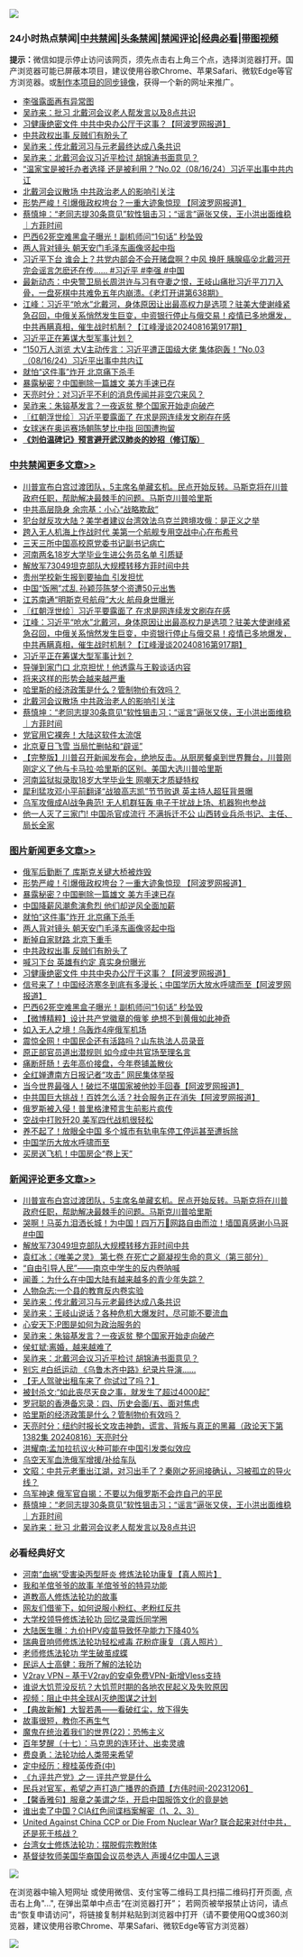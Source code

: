 ![](https://raw.githubusercontent.com/jsvpn/jsproxy/dev/64photo/fqnews-qr.jpg)

<div id="tt">
<h3>24小时热点禁闻|<a href="#%E4%B8%AD%E5%85%B1%E7%A6%81%E9%97%BB%E6%9B%B4%E5%A4%9A%E6%96%87%E7%AB%A0">中共禁闻</a>|<a href="#%E5%9B%BE%E7%89%87%E6%96%B0%E9%97%BB%E6%9B%B4%E5%A4%9A%E6%96%87%E7%AB%A0">头条禁闻</a>|<a href="#%E6%96%B0%E9%97%BB%E8%AF%84%E8%AE%BA%E6%9B%B4%E5%A4%9A%E6%96%87%E7%AB%A0">禁闻评论|<a href="#%E5%BF%85%E7%9C%8B%E7%BB%8F%E5%85%B8%E5%A5%BD%E6%96%87">经典必看</a>|<a href="https://696153.xyz/3" target="_blank">带图视频</a></h3>
<div><b>提示：</b>微信如提示停止访问该网页，须先点击右上角三个点，选择浏览器打开。国产浏览器可能已屏蔽本项目，建议使用谷歌Chrome、苹果Safari、微软Edge等官方浏览器。或<a href="%E5%88%B6%E4%BD%9Cgit%E7%A6%81%E9%97%BB%E9%95%9C%E5%83%8F.md">制作本项目的同步镜像</a>，获得一个新的网址来推广。</div>
<ul>

<li><a href="/ccpdope/20240817/2075574.md">李强露面再有异常图</a></li>
<li><a href="/comments/20240817/2075639.md">吴祚来：批习 北戴河会议老人帮发言以及8点共识</a></li>
<li><a href="/topimagenews/20240817/2075636.md">习健康绝密文件 中共中央办公厅干这事？【阿波罗网报道】</a></li>
<li><a href="/topimagenews/20240817/2075650.md">中共政权出事 反贼们有盼头了</a></li>
<li><a href="/comments/20240817/2075757.md">吴祚来：传北戴河习与元老最终达成八条共识</a></li>
<li><a href="/comments/20240817/2075752.md">吴祚来：北戴河会议习近平检讨 胡锦涛书面意见？</a></li>
<li><a href="/sohnews/20240816/2075525.md">“温家宝是被托办者选择 还是被利用？”No.02（08/16/24）习近平出事中共内讧</a></li>
<li><a href="/cbnews/20240817/2075667.md">北戴河会议散场 中共政治老人的影响引关注</a></li>
<li><a href="/topimagenews/20240817/2075705.md">形势严峻！引爆俄政权垮台？一重大迹象惊现 【阿波罗网报道】</a></li>
<li><a href="/comments/20240817/2075638.md">蔡慎坤：“老同志提30条意见”软性狙击习；“谣言”逼张又侠，王小洪出面维稳 ｜方菲时间</a></li>
<li><a href="/topimagenews/20240816/2075517.md">巴西62死空难黑盒子曝光！副机师问“1句话” 秒坠毁</a></li>
<li><a href="/topimagenews/20240817/2075664.md">两人背对镜头 朝天安门毛泽东画像竖起中指</a></li>
<li><a href="/comments/20240817/2075534.md">习近平下台 谁会上？共党内部会不会开赌盘啊？中风 换肝 胰腺癌😵北戴河开完会谣言怎麽还在传...... #习近平 #李强 #中国</a></li>
<li><a href="/sohnews/20240817/2075826.md">最新动态：中央警卫局长周洪许与习有夺妻之恨，王岐山痛批习近平刀刀入骨，一盘死棋中共难免五年内崩溃。《老灯开讲第638期》</a></li>
<li><a href="/cbnews/20240817/2075768.md">江峰：习近平“呛水”北戴河，身体原因让出最高权力是选项？驻美大使谢峰紧急召回，中俄关系悄然发生巨变，中资银行停止与俄交易！疫情已多地爆发，中共再瞒真相，催生战时机制？【江峰漫谈20240816第917期】</a></li>
<li><a href="/cbnews/20240817/2075734.md">习近平正在筹谋大型军事计划？</a></li>
<li><a href="/sohnews/20240817/2075623.md">“150万人浏览 大V主动传言：习近平遭正国级大佬 集体砲轰！”No.03（08/16/24）习近平出事中共内讧</a></li>
<li><a href="/topimagenews/20240817/2075665.md">就怕“这件事”炸开 北京痛下杀手</a></li>
<li><a href="/topimagenews/20240817/2075704.md">暴露秘密？中国删除一篇雄文 美方手速已存</a></li>
<li><a href="/comments/20240816/2075491.md">天亮时分：对习近平不利的消息传闻并非空穴来风？</a></li>
<li><a href="/comments/20240817/2075754.md">吴祚来：朱镕基发言？一夜返贫 整个国家开始走向破产</a></li>
<li><a href="/cbnews/20240817/2075774.md">〖红朝浮世绘〗习近平要露面了 在求是网连续发文刷存在感</a></li>
<li><a href="/sports/20240816/2075454.md">女球迷在奥运赛场朝陈梦比中指 回国遭拘留</a></li>
<li><b><a href="/comments/20200207/1272816.md" target="_blank">《刘伯温碑记》预言避开武汉肺炎的妙招（修订版）</a></b></li>
</ul>
</div>

<div class="catlist">
<h3><a href="/cbnews/" target="_blank">中共禁闻</a><span><a href="/cbnews/" target="_blank" rel="nofollow">更多文章>></a></span></h3>
<ul>
<li><a href="/comments/20240817/2075884.md" target="_blank">川普宣布白宫过渡团队，5主席名单藏玄机。民点开始反转。马斯克将在川普政府任职，帮助解决最棘手的问题。马斯克川普哈里斯</a></li>
<li><a href="/cbnews/20240817/2075875.md" target="_blank">中共高层隐身 余宗基：小心“战略欺敌”</a></li>
<li><a href="/cbnews/20240817/2075874.md" target="_blank">犯台就反攻大陆？美学者建议台湾效法乌克兰跨境攻俄：是正义之举</a></li>
<li><a href="/cbnews/20240817/2075873.md" target="_blank">跨入无人机海上作战时代 美第一个航舰专用空战中心在布希号</a></li>
<li><a href="/cbnews/20240817/2075872.md" target="_blank">三天三所中国高校原党委书记副书记病亡</a></li>
<li><a href="/cbnews/20240817/2075871.md" target="_blank">河南两名18岁大学毕业生进公务员名单 引质疑</a></li>
<li><a href="/comments/20240817/2075860.md" target="_blank">解放军73049坦克部队大规模转移方菲时间中共</a></li>
<li><a href="/cbnews/20240817/2075797.md" target="_blank">贵州学校新生报到要抽血 引发担忧</a></li>
<li><a href="/cbnews/20240817/2075786.md" target="_blank">中国“饭圈”忒乱 孙颖莎陈梦个资遭50元出售</a></li>
<li><a href="/cbnews/20240817/2075776.md" target="_blank">江苏南通“明斯克号航母”大火 航母身世曝光</a></li>
<li><a href="/cbnews/20240817/2075774.md" target="_blank">〖红朝浮世绘〗习近平要露面了 在求是网连续发文刷存在感</a></li>
<li><a href="/cbnews/20240817/2075768.md" target="_blank">江峰：习近平“呛水”北戴河，身体原因让出最高权力是选项？驻美大使谢峰紧急召回，中俄关系悄然发生巨变，中资银行停止与俄交易！疫情已多地爆发，中共再瞒真相，催生战时机制？【江峰漫谈20240816第917期】</a></li>
<li><a href="/cbnews/20240817/2075734.md" target="_blank">习近平正在筹谋大型军事计划？</a></li>
<li><a href="/cbnews/20240817/2075732.md" target="_blank">导弹到家门口 北京担忧！他透露与王毅谈话内容</a></li>
<li><a href="/cbnews/20240817/2075731.md" target="_blank">将来这样的形势会越来越严重</a></li>
<li><a href="/comments/20240817/2075728.md" target="_blank">哈里斯的经济政策是什么？管制物价有效吗？</a></li>
<li><a href="/cbnews/20240817/2075667.md" target="_blank">北戴河会议散场 中共政治老人的影响引关注</a></li>
<li><a href="/comments/20240817/2075638.md" target="_blank">蔡慎坤：“老同志提30条意见”软性狙击习；“谣言”逼张又侠，王小洪出面维稳 ｜方菲时间</a></li>
<li><a href="/cbnews/20240817/2075637.md" target="_blank">党官用它裸奔！大陆这软件太流氓</a></li>
<li><a href="/cbnews/20240817/2075625.md" target="_blank">北京夏日飞雪 当局忙删帖和“辟谣”</a></li>
<li><a href="/comments/20240817/2075577.md" target="_blank">【完整版】川普召开新闻发布会，绝地反击。从厨房餐桌到世界舞台，川普刚刚定义了他与卡马拉·哈里斯的区别。美国大选川普哈里斯</a></li>
<li><a href="/cbnews/20240817/2075565.md" target="_blank">河南监狱拟录取18岁大学毕业生 网嘲天才质疑特权</a></li>
<li><a href="/cbnews/20240817/2075535.md" target="_blank">犀利猛攻邓小平前翻译“战狼高志凯”节节败退 英主持人超狂背景曝</a></li>
<li><a href="/cbnews/20240816/2075443.md" target="_blank">乌军攻俄成AI战争典范! 无人机群狂轰 电子干扰战上场、机器狗也参战</a></li>
<li><a href="/cbnews/20240816/2075442.md" target="_blank">他一人灭了三家门! 中国杀官成流行 不满拆迁不公 山西转业兵杀书记、主任、局长全家</a></li>

</ul>
</div>
<div class="catlist">
<h3><a href="/topimagenews/" target="_blank">图片新闻</a><span><a href="/topimagenews/" target="_blank" rel="nofollow">更多文章>></a></span></h3>
<ul>
<li><a href="/topimagenews/20240817/2075834.md" target="_blank">俄军后勤断了 库斯克关键大桥被炸毁</a></li>
<li><a href="/topimagenews/20240817/2075705.md" target="_blank">形势严峻！引爆俄政权垮台？一重大迹象惊现 【阿波罗网报道】</a></li>
<li><a href="/topimagenews/20240817/2075704.md" target="_blank">暴露秘密？中国删除一篇雄文 美方手速已存</a></li>
<li><a href="/topimagenews/20240817/2075703.md" target="_blank">中国降薪风潮愈演愈烈 他们却逆风全面加薪</a></li>
<li><a href="/topimagenews/20240817/2075665.md" target="_blank">就怕“这件事”炸开 北京痛下杀手</a></li>
<li><a href="/topimagenews/20240817/2075664.md" target="_blank">两人背对镜头 朝天安门毛泽东画像竖起中指</a></li>
<li><a href="/topimagenews/20240817/2075663.md" target="_blank">断掉自家财路 北京下重手</a></li>
<li><a href="/topimagenews/20240817/2075650.md" target="_blank">中共政权出事 反贼们有盼头了</a></li>
<li><a href="/topimagenews/20240817/2075649.md" target="_blank">喊习下台 英雄有约定 真实身份曝光</a></li>
<li><a href="/topimagenews/20240817/2075636.md" target="_blank">习健康绝密文件 中共中央办公厅干这事？【阿波罗网报道】</a></li>
<li><a href="/topimagenews/20240817/2075613.md" target="_blank">信号来了！中国经济寒冬到底有多漫长；中国学历大放水呼啸而至【阿波罗网报道】</a></li>
<li><a href="/topimagenews/20240816/2075517.md" target="_blank">巴西62死空难黑盒子曝光！副机师问“1句话” 秒坠毁</a></li>
<li><a href="/topimagenews/20240816/2075304.md" target="_blank">【微博精粹】设计共产党徽章的俄爹 绝想不到黄俄如此神奇</a></li>
<li><a href="/topimagenews/20240816/2075282.md" target="_blank">如入无人之境！乌轰炸4座俄军机场</a></li>
<li><a href="/topimagenews/20240816/2075281.md" target="_blank">震惊全网！中国民企还有活路吗？山东执法人员录音</a></li>
<li><a href="/topimagenews/20240816/2075258.md" target="_blank">原正部官员道出潜规则 如今成中共官场至理名言</a></li>
<li><a href="/topimagenews/20240816/2075257.md" target="_blank">痛断肝肠！去年高价接盘，今年卷铺盖散伙</a></li>
<li><a href="/topimagenews/20240816/2075231.md" target="_blank">全红婵遭南方日报记者“攻击” 网民集体举报</a></li>
<li><a href="/topimagenews/20240816/2075230.md" target="_blank">当今世界最强人！破烂不堪国家被他妙手回春【阿波罗网报道】</a></li>
<li><a href="/topimagenews/20240816/2075229.md" target="_blank">中共国巨大挑战！百姓怎么活？社会服务正在消失【阿波罗网报道】</a></li>
<li><a href="/topimagenews/20240816/2075228.md" target="_blank">俄罗斯被入侵！普里格津预言生前影片疯传</a></li>
<li><a href="/topimagenews/20240816/2075214.md" target="_blank">空战中打败歼20 美军四代战机很轻松</a></li>
<li><a href="/topimagenews/20240816/2075213.md" target="_blank">养不起了！放眼全中国 多个城市有轨电车停工停运甚至遭拆除</a></li>
<li><a href="/topimagenews/20240816/2075198.md" target="_blank">中国学历大放水呼啸而至</a></li>
<li><a href="/topimagenews/20240816/2075197.md" target="_blank">买房送飞机！中国房企“卷上天”</a></li>

</ul>
</div>
<div class="catlist">
<h3><a href="/comments/" target="_blank">新闻评论</a><span><a href="/comments/" target="_blank" rel="nofollow">更多文章>></a></span></h3>
<ul>
<li><a href="/comments/20240817/2075884.md" target="_blank">川普宣布白宫过渡团队，5主席名单藏玄机。民点开始反转。马斯克将在川普政府任职，帮助解决最棘手的问题。马斯克川普哈里斯</a></li>
<li><a href="/comments/20240817/2075867.md" target="_blank">哭啊！马英九泪洒长城！为中国！四万万💬网路自由而泣！墙国真感谢小马哥 #中国</a></li>
<li><a href="/comments/20240817/2075860.md" target="_blank">解放军73049坦克部队大规模转移方菲时间中共</a></li>
<li><a href="/comments/20240817/2075858.md" target="_blank">袁红冰：《唯美之灵》 第七卷 在死亡之巅凝视生命的意义（第三部分）</a></li>
<li><a href="/comments/20240817/2075800.md" target="_blank">“自由引导人民”——南京中学生的反内卷呐喊</a></li>
<li><a href="/comments/20240817/2075770.md" target="_blank">闻善：为什么在中国大陆有越来越多的青少年失踪？</a></li>
<li><a href="/comments/20240817/2075769.md" target="_blank">人物杂志:一个县的教育反内卷实验</a></li>
<li><a href="/comments/20240817/2075757.md" target="_blank">吴祚来：传北戴河习与元老最终达成八条共识</a></li>
<li><a href="/comments/20240817/2075756.md" target="_blank">吴祚来：王岐山说话？各种危机大爆发时，尽可能不要流血</a></li>
<li><a href="/comments/20240817/2075755.md" target="_blank">心安天下:P图是如何为政治服务的</a></li>
<li><a href="/comments/20240817/2075754.md" target="_blank">吴祚来：朱镕基发言？一夜返贫 整个国家开始走向破产</a></li>
<li><a href="/comments/20240817/2075753.md" target="_blank">侯虹斌:离婚，越来越难了</a></li>
<li><a href="/comments/20240817/2075752.md" target="_blank">吴祚来：北戴河会议习近平检讨 胡锦涛书面意见？</a></li>
<li><a href="/comments/20240817/2075751.md" target="_blank">别忘 #白纸运动 《乌鲁木齐中路》纪录片导演&#8230;&#8230;</a></li>
<li><a href="/comments/20240817/2075750.md" target="_blank">【无人驾驶出租车来了 你试过了吗？】</a></li>
<li><a href="/comments/20240817/2075741.md" target="_blank">被封杀文:“如此丧尽天良之事，就发生了超过4000起”</a></li>
<li><a href="/comments/20240817/2075740.md" target="_blank">罗冠聪的香港备忘录：四、历史会面/五、面对焦虑</a></li>
<li><a href="/comments/20240817/2075728.md" target="_blank">哈里斯的经济政策是什么？管制物价有效吗？</a></li>
<li><a href="/comments/20240817/2075727.md" target="_blank">天亮时分：纽约时报长文攻击神韵，谎言、背叛与真正的黑幕（政论天下第1382集 20240816）天亮时分</a></li>
<li><a href="/comments/20240817/2075709.md" target="_blank">洪耀南:孟加拉抗议火种可能在中国引发类似效应</a></li>
<li><a href="/comments/20240817/2075672.md" target="_blank">乌空天军血洗俄军增援/补给车队</a></li>
<li><a href="/comments/20240817/2075662.md" target="_blank">文昭：中共元老重出江湖，对习出手了？秦刚之死间接确认，习被孤立的导火线？</a></li>
<li><a href="/comments/20240817/2075654.md" target="_blank">乌军神速 俄军官自揭：不要以为俄罗斯不会炸自己的平民</a></li>
<li><a href="/comments/20240817/2075638.md" target="_blank">蔡慎坤：“老同志提30条意见”软性狙击习；“谣言”逼张又侠，王小洪出面维稳 ｜方菲时间</a></li>
<li><a href="/comments/20240817/2075639.md" target="_blank">吴祚来：批习 北戴河会议老人帮发言以及8点共识</a></li>

</ul>
</div>

<div class="catlist">
<h3>必看经典好文</h3>
<ul>
<li><a href="/comments/20210720/1514622.md" target="_blank">河南“血祸”受害染丙型肝炎 修炼法轮功康复【真人照片】</a></li>
<li><a href="/tculture/20200917/1398046.md" target="_blank">我和羊倌爷爷的故事 羊倌爷爷的特异功能</a></li>
<li><a href="/comments/20200805/1375080.md" target="_blank">道教高人修炼法轮功的故事</a></li>
<li><a href="/comments/20200712/1359630.md" target="_blank">网友们借鉴下，如何说服小粉红、老粉红反共</a></li>
<li><a href="/cbnews/20210517/1548104.md" target="_blank">大学校领导修炼法轮功 回忆录震烁同学圈</a></li>
<li><a href="/comments/20231220/1976789.md" target="_blank">大陆医生曝：九价HPV疫苗导致怀孕能力下降40%</a></li>
<li><a href="/comments/20210907/1620306.md" target="_blank">瑞典音响师修炼法轮功轻松戒毒 花粉症康复（真人照片）</a></li>
<li><a href="/cbnews/20211114/1652214.md" target="_blank">老师修炼法轮功 学生破茧成蝶</a></li>
<li><a href="/ccpdope/20200729/1369047.md" target="_blank">民运人士高健：我所了解的法轮功</a></li>
<li><a href="/comments/20210402/1257608.md" target="_blank">V2ray VPN &#8211; 基于V2ray的安卓免费VPN-新增Vless支持</a></li>
<li><a href="/bannedvideo/20220120/1681818.md" target="_blank">谁说大饥荒没反抗？大饥荒时期的各地农民起义及失败原因</a></li>
<li><a href="/comments/20201221/1451945.md" target="_blank">视频：阻止中共全球AI灭绝图谋之计划</a></li>
<li><a href="/comments/20201217/1449706.md" target="_blank">【典故新解】大智若愚——看破红尘，放下得失</a></li>
<li><a href="/funmedia/20210802/1598610.md" target="_blank">故事很短，教你不再生气</a></li>
<li><a href="/comments/20180804/981524.md" target="_blank">魔鬼在统治着我们的世界(22)：恐怖主义</a></li>
<li><a href="/comments/20240703/2057730.md" target="_blank">百年梦醒（十七）：马克思的连环计、出卖灵魂</a></li>
<li><a href="/comments/20220522/1736045.md" target="_blank">费良勇：法轮功给人类带来希望</a></li>
<li><a href="/tculture/xiulian/20151105/467870.md" target="_blank">定中经历：穆桂英传奇(中)</a></li>
<li><a href="/bookonline/20131116/201056.md" target="_blank">《九评共产党》之一 评共产党是什么</a></li>
<li><a href="/comments/20231207/1970628.md" target="_blank">民兵对官军，希望之声打造广播界的奇蹟【方伟时间-20231206】</a></li>
<li><a href="/bannedvideo/20201203/1441331.md" target="_blank">【馨香雅句】服章之美谓之华，开启中国服饰文化的竟是她</a></li>
<li><a href="/comments/20230715/1908335.md" target="_blank">谁出卖了中国？CIA红色间谍档案解密（1、2、3）</a></li>
<li><a href="/comments/20200820/1451960.md" target="_blank">United Against China CCP or Die From Nuclear War? 联合起来对付中共，还是死于核战？</a></li>
<li><a href="/cbnews/20200610/1342772.md" target="_blank">台湾女士修炼法轮功：摆脱假宗教附体</a></li>
<li><a href="/taiwannews/20220804/1767098.md" target="_blank">基督徒牧师美国华裔国会议员参选人 声援4亿中国人三退</a></li>

</ul>
</div>

![](https://raw.githubusercontent.com/jsvpn/jsproxy/dev/64photo/fqnews-qr.jpg)

在浏览器中输入短网址 或使用微信、支付宝等二维码工具扫描二维码打开页面, 点击右上角"...", 在弹出菜单中点击“在浏览器打开”； 若网页被举报禁止访问，请点击“恢复申请访问”，将链接复制并粘贴到浏览器中打开（请不要使用QQ或360浏览器，建议使用谷歌Chrome、苹果Safari、微软Edge等官方浏览器）

![](https://raw.githubusercontent.com/jsvpn/jsproxy/dev/64photo/wx.jpg)